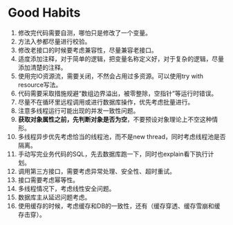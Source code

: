 # Good Habits
1. 修改完代码需要自测，哪怕只是修改了一个变量。
2. 方法入参都尽量进行校验。
3. 修改老接口的时候要考虑兼容性，尽量兼容老接口。
4. 适度添加注释，对于简单的逻辑，把变量名称定义好，对于复杂的逻辑，尽量添加清楚的注释。
5. 使用完IO资源流，需要关闭，不然会占用过多资源。可以使用try with resource写法。
6. 代码需要采取措施规避“数组边界溢出，被零整除，空指针”等运行时错误。
7. 尽量不在循环里远程调用或进行数据库操作，优先考虑批量进行。
8. 注意多线程运行可能出现的并发一致性问题。
9. **获取对象属性之前，先判断对象是否为空**，不要预设对象理论上不空这种情形。
10. 多线程异步优先考虑恰当的线程池，而不是new thread，同时考虑线程池是否隔离。
11. 手动写完业务代码的SQL，先去数据库跑一下，同时也explain看下执行计划。
12. 调用第三方接口，需要考虑异常处理、安全性、超时重试。
13. 接口需要考虑幂等性。
14. 多线程情况下，考虑线性安全问题。
15. 数据库主从延迟问题考虑。
16. 使用缓存的时候，考虑缓存和DB的一致性，还有（缓存穿透、缓存雪崩和缓存击穿）。
